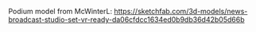 Podium model from McWinterL: https://sketchfab.com/3d-models/news-broadcast-studio-set-vr-ready-da06cfdcc1634ed0b9db36d42b05d66b